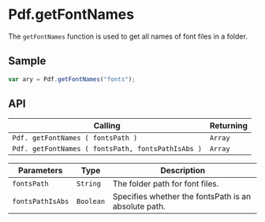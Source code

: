 # Pdf.getFontNames

The `getFontNames` function is used to get all names of font files in a folder.

## Sample

```javascript
var ary = Pdf.getFontNames("fonts");
```

## API

| Calling | Returning |
|---|---|
| `Pdf. getFontNames ( fontsPath )` | `Array` |
| `Pdf. getFontNames ( fontsPath, fontsPathIsAbs )` | `Array` |

| Parameters | Type | Description |
|---|---|---|
| `fontsPath` | `String` | The folder path for font files. |
| `fontsPathIsAbs` | `Boolean` | Specifies whether the fontsPath is an absolute path. |

